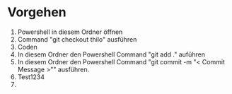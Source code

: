 # Vorgehen
1. Powershell in diesem Ordner öffnen
2. Command "git checkout thilo" ausführen
3. Coden
4. In diesem Ordner den Powershell Command "git add ." auführen
5. In diesem Ordner den Powershell Command "git commit -m "< Commit Message >"" ausführen.
6. Test1234
7. 